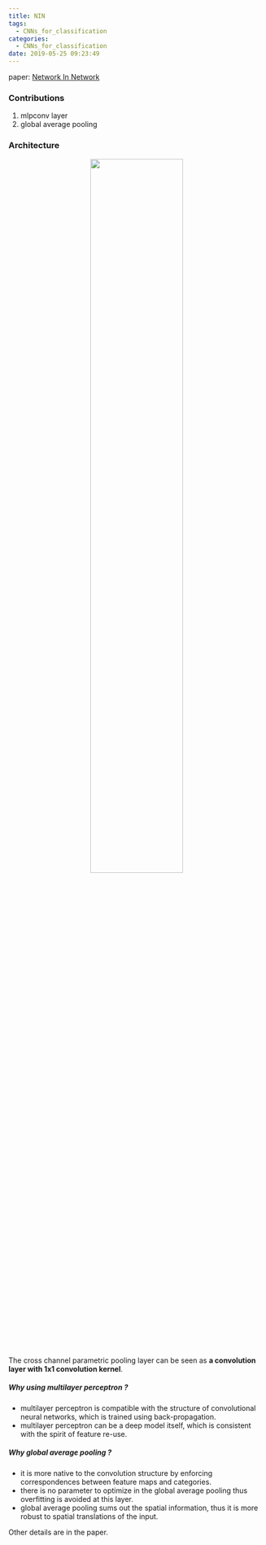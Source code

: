 ```yaml
---
title: NIN
tags:
  - CNNs_for_classification
categories:
  - CNNs_for_classification
date: 2019-05-25 09:23:49
---
```


paper: [Network In Network](https://arxiv.org/pdf/1312.4400.pdf)  

### **Contributions** 
1. mlpconv layer 
2. global average pooling 

### **Architecture** 
<div align="center"><img src="https://saveimages.oss-cn-hangzhou.aliyuncs.com/CNNs_for_image_classification/NIN/NIN.jpg" height="60%" width="60%"></div>  

The cross channel parametric pooling layer can be seen as **a convolution layer with 1x1 convolution kernel**. 

##### Why using multilayer perceptron ?  
- multilayer perceptron is compatible with the structure of convolutional neural networks, which is trained using back-propagation. 
- multilayer perceptron can be a deep model itself, which is consistent with the spirit of feature re-use. 

##### Why global average pooling ?  
- it is more native to the convolution structure by enforcing correspondences between feature maps and categories. 
- there is no parameter to optimize in the global average pooling thus overfitting is avoided at this layer. 
- global average pooling sums out the spatial information, thus it is more robust to spatial translations of the input.

Other details are in the paper. 